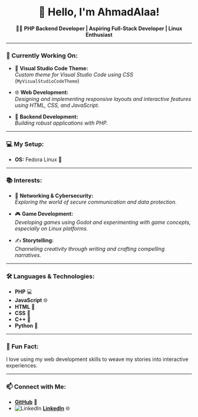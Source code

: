 <div align="center">

# 👋 Hello, I'm **AhmadAlaa**!

</div>

<div align="center">
 
👨‍💻 **PHP Backend Developer | Aspiring Full-Stack Developer | Linux Enthusiast**

</div>

---

### 🌱 Currently Working On:

- 🎨 **Visual Studio Code Theme:**  
  *Custom theme for Visual Studio Code using CSS* (`MyVisualStudioCodeTheme`)

- 🌐 **Web Development:**  
  *Designing and implementing responsive layouts and interactive features using HTML, CSS, and JavaScript.*

- 🔧 **Backend Development:**  
  *Building robust applications with PHP.*

---

### 💻 My Setup:

- **OS:** Fedora Linux 🐧

---

### 📚 Interests:

- 🔐 **Networking & Cybersecurity:**  
  *Exploring the world of secure communication and data protection.*

- 🎮 **Game Development:**  
  *Developing games using Godot and experimenting with game concepts, especially on Linux platforms.*

- ✍️ **Storytelling:**  
  *Channeling creativity through writing and crafting compelling narratives.*
  
---

### 🛠️ Languages & Technologies:

- **PHP** 💻
- **JavaScript** 🌐
- **HTML** 📝
- **CSS** 🎨
- **C++** 🚀
- **Python** 🐍

---

### 🚀 Fun Fact:

I love using my web development skills to weave my stories into interactive experiences.

---

### 📫 Connect with Me:

- **[GitHub](https://github.com/AhmadAlaa1)** 🐙
- ![LinkedIn](https://upload.wikimedia.org/wikipedia/commons/0/01/LinkedIn_Logo_2019.png) **[LinkedIn](https://www.linkedin.com/in/ahmad-alaa-3b4b582a4/)** 🌐


<!---
AhmadAlaa1/AhmadAlaa1 is a ✨ special ✨ repository because its `README.md` (this file) appears on your GitHub profile.
You can click the Preview link to take a look at your changes.
--->
